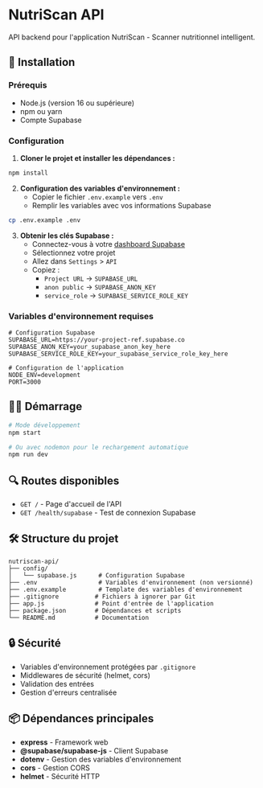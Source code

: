 # NutriScan API

API backend pour l'application NutriScan - Scanner nutritionnel intelligent.

## 🚀 Installation

### Prérequis
- Node.js (version 16 ou supérieure)
- npm ou yarn
- Compte Supabase

### Configuration

1. **Cloner le projet et installer les dépendances :**
```bash
npm install
```

2. **Configuration des variables d'environnement :**
   - Copier le fichier `.env.example` vers `.env`
   - Remplir les variables avec vos informations Supabase

```bash
cp .env.example .env
```

3. **Obtenir les clés Supabase :**
   - Connectez-vous à votre [dashboard Supabase](https://app.supabase.com)
   - Sélectionnez votre projet
   - Allez dans `Settings` > `API`
   - Copiez :
     - `Project URL` → `SUPABASE_URL`
     - `anon public` → `SUPABASE_ANON_KEY`
     - `service_role` → `SUPABASE_SERVICE_ROLE_KEY`

### Variables d'environnement requises

```env
# Configuration Supabase
SUPABASE_URL=https://your-project-ref.supabase.co
SUPABASE_ANON_KEY=your_supabase_anon_key_here
SUPABASE_SERVICE_ROLE_KEY=your_supabase_service_role_key_here

# Configuration de l'application
NODE_ENV=development
PORT=3000
```

## 🏃‍♂️ Démarrage

```bash
# Mode développement
npm start

# Ou avec nodemon pour le rechargement automatique
npm run dev
```

## 🔍 Routes disponibles

- `GET /` - Page d'accueil de l'API
- `GET /health/supabase` - Test de connexion Supabase

## 🛠️ Structure du projet

```
nutriscan-api/
├── config/
│   └── supabase.js      # Configuration Supabase
├── .env                 # Variables d'environnement (non versionné)
├── .env.example         # Template des variables d'environnement
├── .gitignore          # Fichiers à ignorer par Git
├── app.js              # Point d'entrée de l'application
├── package.json        # Dépendances et scripts
└── README.md           # Documentation
```

## 🔒 Sécurité

- Variables d'environnement protégées par `.gitignore`
- Middlewares de sécurité (helmet, cors)
- Validation des entrées
- Gestion d'erreurs centralisée

## 📦 Dépendances principales

- **express** - Framework web
- **@supabase/supabase-js** - Client Supabase
- **dotenv** - Gestion des variables d'environnement
- **cors** - Gestion CORS
- **helmet** - Sécurité HTTP